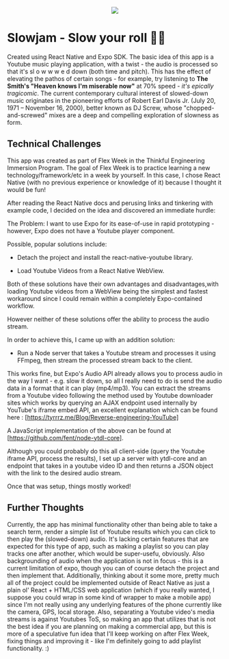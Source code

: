 
<p align="center">
<img src="https://github.com/thinkful-ei22/Donny-Playground/blob/master/screenshots/godsplan.gif">
</p>

# Slowjam - Slow your roll 🐌🐢

Created using React Native and Expo SDK.
The basic idea of this app is a Youtube music playing application, with a twist - the audio is processed so that it's sl o w w w e d down (both time and pitch). This has the effect of elevating the pathos of certain songs - for example, try listening to **The Smith's "Heaven knows I'm miserable now"** at 70% speed - *it's epically tragicomic*. The current contemporary cultural interest of slowed-down music originates in the pioneering efforts of Robert Earl Davis Jr. (July 20, 1971 – November 16, 2000), better known as DJ Screw, whose "chopped-and-screwed" mixes are a deep and compelling exploration of slowness as form.

## Technical Challenges

This app was created as part of Flex Week in the Thinkful Engineering Immersion Program. The goal of Flex Week is to practice learning a new technology/framework/etc in a week by yourself. In this case, I chose React Native (with no previous experience or knowledge of it) because I thought it would be fun!

After reading the React Native docs and perusing links and tinkering with example code, I decided on the idea and discovered an immediate hurdle:

The Problem: I want to use Expo for its ease-of-use in rapid prototyping - however, Expo does not have a Youtube player component.

Possible, popular solutions include:

* Detach the project and install the react-native-youtube library.

* Load Youtube Videos from a React Native WebView.


Both of these solutions have their own advantages and disadvantages,with loading Youtube videos from a WebView being the simplest and fastest workaround since I could remain within a completely Expo-contained workflow.

However neither of these solutions offer the ability to process the audio stream.

In order to achieve this, I came up with an addition solution:

* Run a Node server that takes a Youtube stream and processes it using FFmpeg, then stream the processed stream back to the client.

This works fine, but Expo's Audio API already allows you to process audio in the way I want - e.g. slow it down, so all I really need to do is send the audio data in a format that it can play (mp4/mp3). You can extract the streams from a Youtube video following the method used by Youtube downloader sites which works by querying an AJAX endpoint used internally by YouTube's iframe embed API, an excellent explanation which can be found here : [https://tyrrrz.me/Blog/Reverse-engineering-YouTube] 

A JavaScript implementation of the above can be found at [https://github.com/fent/node-ytdl-core].

Although you could probably do this all client-side (query the Youtube iframe API, process the results), I set up a server with ytdl-core and an endpoint that takes in a youtube video ID and then returns a JSON object with the link to the desired audio stream. 

Once that was setup, things mostly worked! 

## Further Thoughts

Currently, the app has minimal functionality other than being able to take a search term, render a simple list of Youtube results which you can click to then play the (slowed-down) audio. It's lacking certain features that are expected for this type of app, such as making a playlist so you can play tracks one after another, which would be super-usefu, obviously. Also backgrounding of audio when the application is not in focus - this is a current limitation of expo, though you can of course detach the project and then implement that. Additionally, thinking about it some more, pretty much all of the project could be implemented outside of React Native as just a plain ol' React + HTML/CSS web application (which if you really wanted, I suppose you could wrap in some kind of wrapper to make a mobile app) since I'm not really using any underlying features of the phone currently like the camera, GPS, local storage. Also, separating a Youtube video's media streams is against Youtubes ToS, so making an app that utilizes that is not the best idea if you are planning on making a commercial app, but this is more of a speculative fun idea that I'll keep working on after Flex Week, fixing things and improving it - like I'm definitely going to add playlist functionality. :)



